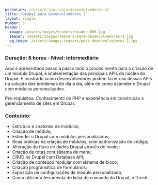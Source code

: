 ```yaml
---
permalink: /curso/drupal-para-desenvolvedores-1/
title: "Drupal para Desenvolvedores I"
layout: single
number: 3
header:
  image: /assets/images/headers/header-009.jpg
  teaser: /assets/images/teasers/para-desenvolvedores-1.jpg
  og_image: /assets/images/teasers/para-desenvolvedores-1.jpg
---
```


### Duração: 8 horas - Nível: Intermediário

Aqui é apresentado passo a passo todo o procedimento para a criação de um módulo Drupal, a implementação das principais APIs do núcleo do Drupal. É mostrado como desenvolvedores podem fazer uso dessas APIs na solução dos problemas do dia a dia, além de como estender o Drupal com módulos personalizados.

Pré-requisitos: Conhecimento de PHP e experiência em construção e gerenciamento de sites em Drupal.

### Conteúdo:

- Estrutura e anatomia de módulos;
- Criação de módulo;
- Estender o Drupal com módulos personalizados;
- Boas práticas na criação de módulos, com padronização de código;
- Alteração do fluxo de dados Drupal através de hooks;
- Criação de rotas com sistema de menu;
- CRUD no Drupal com Database API;
- Criação de conteúdo modular com sistema de bloco;
- Criação programática de formulários;
- Exposição de configurações de módulo personalizado;
- Como utilizar a ferramenta de linha de comando do Drupal, o Drush.